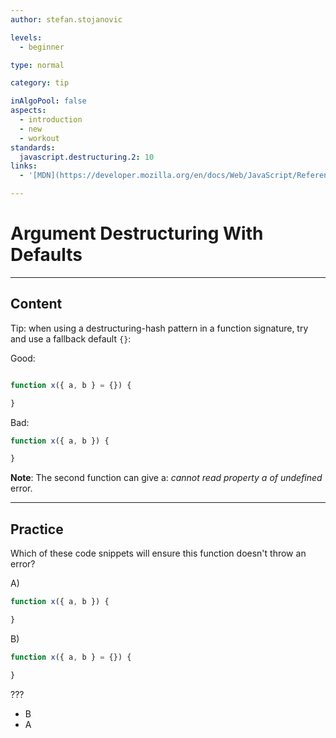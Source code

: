 ```yaml
---
author: stefan.stojanovic

levels:
  - beginner

type: normal

category: tip

inAlgoPool: false
aspects:
  - introduction
  - new
  - workout
standards:
  javascript.destructuring.2: 10
links:
  - '[MDN](https://developer.mozilla.org/en/docs/Web/JavaScript/Reference/Operators/Destructuring_assignment){website}'

---
```

# Argument Destructuring With Defaults

---
## Content

Tip: when using a destructuring-hash pattern in a function signature, try and use a fallback default `{}`:

Good:
```javascript

function x({ a, b } = {}) {

}
```

Bad:
```javascript
function x({ a, b }) {

}
```

**Note**: The second function can give a: *cannot read property a of undefined* error.


---
## Practice

Which of these code snippets will ensure this function doesn't throw an error?

A)
```javascript
function x({ a, b }) {

}
```
B)
```javascript
function x({ a, b } = {}) {

}
```

???

* B
* A
